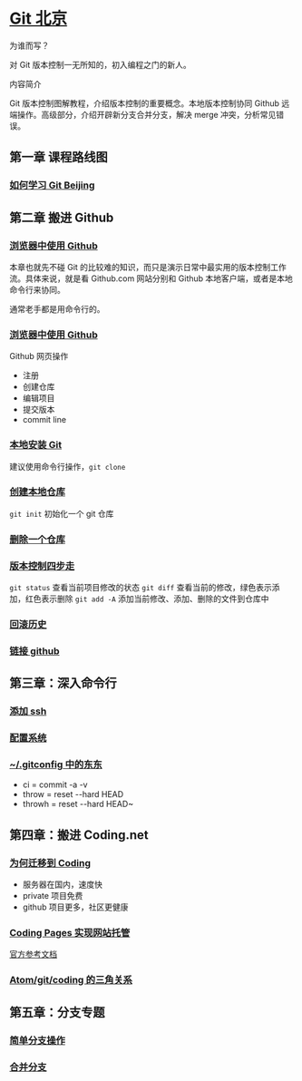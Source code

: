 # [Git 北京](http://haoqicat.com/gitbeijing)

为谁而写？

对 Git 版本控制一无所知的，初入编程之门的新人。

内容简介

Git 版本控制图解教程，介绍版本控制的重要概念。本地版本控制协同 Github 远端操作。高级部分，介绍开辟新分支合并分支，解决 merge 冲突，分析常见错误。

## 第一章 课程路线图

### [如何学习 Git Beijing](http://haoqicat.com/gitbeijing/1-1-howto)

## 第二章 搬进 Github

### [浏览器中使用 Github](http://haoqicat.com/gitbeijing/2-1-intro)

本章也就先不碰 Git 的比较难的知识，而只是演示日常中最实用的版本控制工作流。具体来说，就是看 Github.com 网站分别和 Github 本地客户端，或者是本地命令行来协同。

通常老手都是用命令行的。

### [浏览器中使用 Github](http://haoqicat.com/gitbeijing/2-2-browser)

Github 网页操作

- 注册
- 创建仓库
- 编辑项目
- 提交版本
- commit line

### [本地安装 Git](http://haoqicat.com/gitbeijing/2-3-local)

建议使用命令行操作，`git clone`

### [创建本地仓库](http://haoqicat.com/gitbeijing/2-4-create)

`git init` 初始化一个 git 仓库

### [删除一个仓库](http://haoqicat.com/gitbeijing/2-5-remove-repo)

### [版本控制四步走](http://haoqicat.com/gitbeijing/2-6-vc4)

`git status` 查看当前项目修改的状态
`git diff` 查看当前的修改，绿色表示添加，红色表示删除
`git add -A` 添加当前修改、添加、删除的文件到仓库中

### [回滚历史](http://haoqicat.com/gitbeijing/2-7-throw)

### [链接 github](http://haoqicat.com/gitbeijing/2-8-connect-github)

## 第三章：深入命令行

### [添加 ssh](http://haoqicat.com/gitbeijing/3-1-sshkey)

### [配置系统](http://haoqicat.com/gitbeijing/3-2-config-system)

### [~/.gitconfig 中的东东](http://haoqicat.com/gitbeijing/3-3-gitconfig)

- ci = commit -a -v
- throw = reset --hard HEAD
- throwh = reset --hard HEAD~

## 第四章：搬进 Coding.net

### [为何迁移到 Coding](http://haoqicat.com/gitbeijing/4-1-why)

- 服务器在国内，速度快
- private 项目免费
- github 项目更多，社区更健康

### [Coding Pages 实现网站托管](http://haoqicat.com/gitbeijing/4-2-coding-pages)

[官方参考文档](https://coding.net/help/doc/pages/index.html)

### [Atom/git/coding 的三角关系](http://haoqicat.com/gitbeijing/4-4-three)

## 第五章：分支专题

### [简单分支操作](http://haoqicat.com/gitbeijing/5-1-simple-branch)

### [合并分支](http://haoqicat.com/gitbeijing/5-2-merge)

